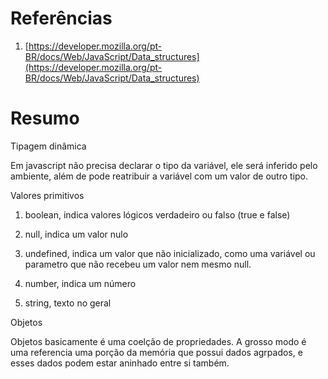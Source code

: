 # Referências

1. [https://developer.mozilla.org/pt-BR/docs/Web/JavaScript/Data_structures](https://developer.mozilla.org/pt-BR/docs/Web/JavaScript/Data_structures)

# Resumo

Tipagem dinâmica

Em javascript não precisa declarar o tipo da variável, ele será inferido pelo ambiente, além de pode reatribuir a variável com um valor de outro tipo.

Valores primitivos

1. boolean, indica valores lógicos verdadeiro ou falso (true e false)

2. null, indica um valor nulo

3. undefined, indica um valor que não inicializado, como uma variável ou parametro que não recebeu um valor nem mesmo null.

4. number, indica um número

5. string, texto no geral

Objetos

Objetos basicamente é uma coelção de propriedades. A grosso modo é uma referencia uma porção da memória que possui dados agrpados, e esses dados podem estar aninhado entre si também.

